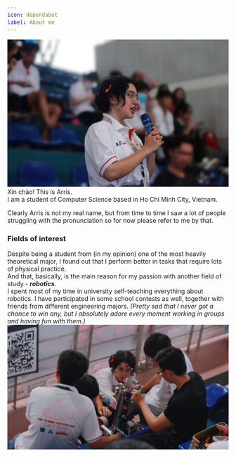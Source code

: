 ```yaml
---
icon: dependabot
label: About me
---
```


![](/about-me1.jpg)
Xin chào! This is Arris.\
I am a student of Computer Science based in Ho Chi Minh City, Vietnam.

Clearly Arris is not my real name, but from time to time I saw a lot of people struggling with the pronunciation so for now please refer to me by that.

### Fields of interest

Despite being a student from (in my opinion) one of the most heavily theoretical major, I found out that I perform better in tasks that require lots of physical practice.\
And that, basically, is the main reason for my passion with another field of study - ***robotics***.\
I spent most of my time in university self-teaching everything about robotics. I have participated in some school contests as well, together with friends from different engineering majors. *(Pretty sad that I never got a chance to win any, but I absolutely adore every moment working in groups and having fun with them.)*
![](/about-me2.jpg)
